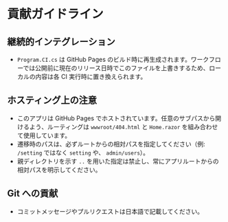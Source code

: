 # 貢献ガイドライン

## 継続的インテグレーション
- `Program.CI.cs` は GitHub Pages のビルド時に再生成されます。ワークフローでは公開前に現在のリリース日時でこのファイルを上書きするため、ローカルの内容は各 CI 実行時に置き換えられます。

## ホスティング上の注意
- このアプリは GitHub Pages でホストされています。任意のサブパスから開けるよう、ルーティングは `wwwroot/404.html` と `Home.razor` を組み合わせて使用しています。
- 遷移時のパスは、必ずルートからの相対パスを指定してください（例: `/setting` ではなく `setting` や、 `admin/users`）。
- 親ディレクトリを示す `..` を用いた指定は禁止し、常にアプリルートからの相対パスを明示してください。

## Git への貢献
- コミットメッセージやプルリクエストは日本語で記載してください。
